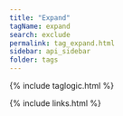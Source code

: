```yaml
---
title: "Expand"
tagName: expand
search: exclude
permalink: tag_expand.html
sidebar: api_sidebar
folder: tags
---
```

{% include taglogic.html %}

{% include links.html %}
